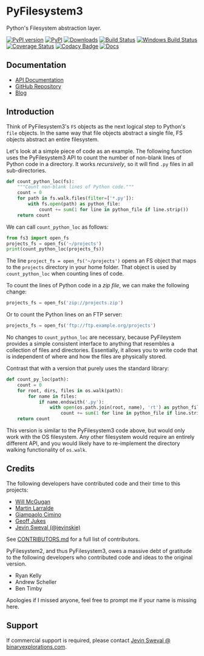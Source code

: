 # PyFilesystem3

Python's Filesystem abstraction layer.

[![PyPI version](https://img.shields.io/pypi/v/pyfilesystem3)](https://pypi.org/project/pyfilesystem3/)
[![PyPI](https://img.shields.io/pypi/pyversions/pyfilesystem3.svg)](https://pypi.org/project/pyfilesystem3/)
[![Downloads](https://pepy.tech/badge/pyfilesystem3/month)](https://pepy.tech/project/pyfilesystem3/)
[![Build Status](https://img.shields.io/github/workflow/status/jevinskie/pyfilesystem3/Test/main?logo=github&cacheSeconds=600)](https://github.com/jevinskie/pyfilesystem3/actions?query=branch%3Amain)
[![Windows Build Status](https://img.shields.io/appveyor/build/jevinskie/pyfilesystem3/main?logo=appveyor&cacheSeconds=600)](https://ci.appveyor.com/project/jevinskie/pyfilesystem3)
[![Coverage Status](https://img.shields.io/coveralls/github/jevinskie/pyfilesystem3/main?cacheSeconds=600)](https://coveralls.io/github/jevinskie/pyfilesystem3)
[![Codacy Badge](https://img.shields.io/codacy/grade/30ad6445427349218425d93886ade9ee/main?logo=codacy)](https://www.codacy.com/app/jevinskie/pyfilesystem3?utm_source=github.com&utm_medium=referral&utm_content=jevinskie/pyfilesystem3&utm_campaign=Badge_Grade)
[![Docs](https://img.shields.io/readthedocs/pyfilesystem3?maxAge=3600)](https://pyfilesystem3.readthedocs.io/en/latest/?badge=latest)

## Documentation

- [API Documentation](https://docs.pyfilesystem.org/)
- [GitHub Repository](https://github.com/jevinskie/pyfilesystem3)
- [Blog](https://www.willmcgugan.com/tag/fs/)

## Introduction

Think of PyFilesystem3's `FS` objects as the next logical step to
Python's `file` objects. In the same way that file objects abstract a
single file, FS objects abstract an entire filesystem.

Let's look at a simple piece of code as an example. The following
function uses the PyFilesystem3 API to count the number of non-blank
lines of Python code in a directory. It works _recursively_, so it will
find `.py` files in all sub-directories.

```python
def count_python_loc(fs):
    """Count non-blank lines of Python code."""
    count = 0
    for path in fs.walk.files(filter=['*.py']):
        with fs.open(path) as python_file:
            count += sum(1 for line in python_file if line.strip())
    return count
```

We can call `count_python_loc` as follows:

```python
from fs3 import open_fs
projects_fs = open_fs('~/projects')
print(count_python_loc(projects_fs))
```

The line `project_fs = open_fs('~/projects')` opens an FS object that
maps to the `projects` directory in your home folder. That object is
used by `count_python_loc` when counting lines of code.

To count the lines of Python code in a _zip file_, we can make the
following change:

```python
projects_fs = open_fs('zip://projects.zip')
```

Or to count the Python lines on an FTP server:

```python
projects_fs = open_fs('ftp://ftp.example.org/projects')
```

No changes to `count_python_loc` are necessary, because PyFileystem
provides a simple consistent interface to anything that resembles a
collection of files and directories. Essentially, it allows you to write
code that is independent of where and how the files are physically
stored.

Contrast that with a version that purely uses the standard library:

```python
def count_py_loc(path):
    count = 0
    for root, dirs, files in os.walk(path):
        for name in files:
            if name.endswith('.py'):
                with open(os.path.join(root, name), 'rt') as python_file:
                    count += sum(1 for line in python_file if line.strip())
    return count
```

This version is similar to the PyFilesystem3 code above, but would only
work with the OS filesystem. Any other filesystem would require an
entirely different API, and you would likely have to re-implement the
directory walking functionality of `os.walk`.

## Credits

The following developers have contributed code and their time to this projects:

- [Will McGugan](https://github.com/willmcgugan)
- [Martin Larralde](https://github.com/althonos)
- [Giampaolo Cimino](https://github.com/gpcimino)
- [Geoff Jukes](https://github.com/geoffjukes)
- [Jevin Sweval (@jevinskie)](https://github.com/jevinskie)

See [CONTRIBUTORS.md](https://github.com/jevinskie/pyfilesystem3/blob/main/CONTRIBUTORS.md)
for a full list of contributors.

PyFilesystem2, and thus PyFilesystem3, owes a massive debt of gratitude to the following
developers who contributed code and ideas to the original version.

- Ryan Kelly
- Andrew Scheller
- Ben Timby

Apologies if I missed anyone, feel free to prompt me if your name is
missing here.

## Support

If commercial support is required, please contact [Jevin Sweval @ binaryexplorations.com](mailto:jevin@binaryexplorations.com).
